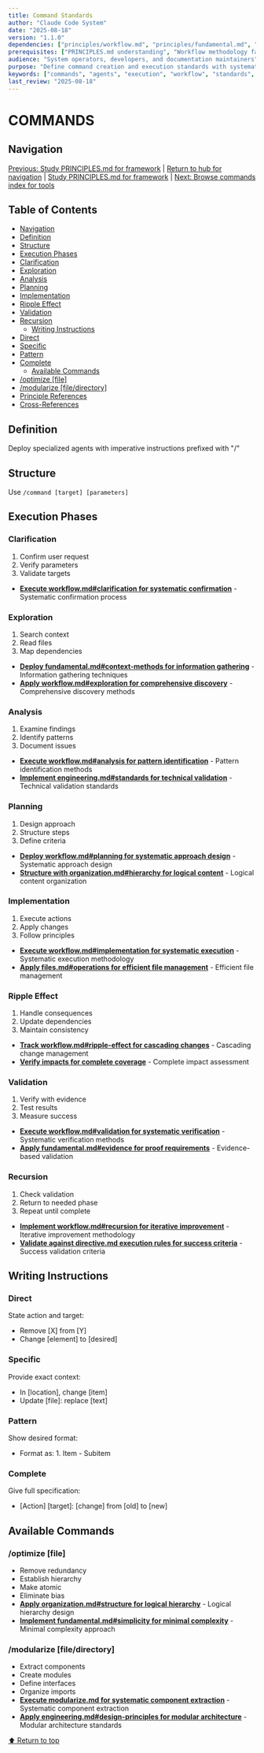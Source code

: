 ```yaml
---
title: Command Standards
author: "Claude Code System"
date: "2025-08-18"
version: "1.1.0"
dependencies: ["principles/workflow.md", "principles/fundamental.md", "principles/validation.md"]
prerequisites: ["PRINCIPLES.md understanding", "Workflow methodology familiarity"]
audience: "System operators, developers, and documentation maintainers"
purpose: "Define command creation and execution standards with systematic workflow integration"
keywords: ["commands", "agents", "execution", "workflow", "standards", "systematic"]
last_review: "2025-08-18"
---
```


# COMMANDS

## Navigation
[Previous: Study PRINCIPLES.md for framework](PRINCIPLES.md) | [Return to hub for navigation](index.md) | [Study PRINCIPLES.md for framework](PRINCIPLES.md) | [Next: Browse commands index for tools](commands/index.md)

## Table of Contents
  - [Navigation](#navigation)
  - [Definition](#definition)
  - [Structure](#structure)
  - [Execution Phases](#execution-phases)
- [Clarification](#clarification)
- [Exploration](#exploration)
- [Analysis](#analysis)
- [Planning](#planning)
- [Implementation](#implementation)
- [Ripple Effect](#ripple-effect)
- [Validation](#validation)
- [Recursion](#recursion)
  - [Writing Instructions](#writing-instructions)
- [Direct](#direct)
- [Specific](#specific)
- [Pattern](#pattern)
- [Complete](#complete)
  - [Available Commands](#available-commands)
- [/optimize [file]](#-optimize-file-)
- [/modularize [file/directory]](#-modularize-file-directory-)
- [Principle References](#principle-references)
- [Cross-References](#cross-references)

## Definition
Deploy specialized agents with imperative instructions prefixed with "/"

## Structure
Use `/command [target] [parameters]`

## Execution Phases

### Clarification
1. Confirm user request
2. Verify parameters
3. Validate targets
- **[Execute workflow.md#clarification for systematic confirmation](principles/workflow.md#1-clarification)** - Systematic confirmation process

### Exploration
1. Search context
2. Read files
3. Map dependencies
- **[Deploy fundamental.md#context-methods for information gathering](principles/fundamental.md#context-methods)** - Information gathering techniques
- **[Apply workflow.md#exploration for comprehensive discovery](principles/workflow.md#2-exploration)** - Comprehensive discovery methods

### Analysis
1. Examine findings
2. Identify patterns
3. Document issues
- **[Execute workflow.md#analysis for pattern identification](principles/workflow.md#3-analysis)** - Pattern identification methods
- **[Implement engineering.md#standards for technical validation](principles/engineering.md#standards)** - Technical validation standards

### Planning
1. Design approach
2. Structure steps
3. Define criteria
- **[Deploy workflow.md#planning for systematic approach design](principles/workflow.md#4-planning)** - Systematic approach design
- **[Structure with organization.md#hierarchy for logical content](principles/organization.md#hierarchy)** - Logical content organization

### Implementation
1. Execute actions
2. Apply changes
3. Follow principles
- **[Execute workflow.md#implementation for systematic execution](principles/workflow.md#5-implementation)** - Systematic execution methodology
- **[Apply files.md#operations for efficient file management](principles/files.md#operations)** - Efficient file management

### Ripple Effect
1. Handle consequences
2. Update dependencies
3. Maintain consistency
- **[Track workflow.md#ripple-effect for cascading changes](principles/workflow.md#6-ripple-effect)** - Cascading change management
- **[Verify impacts for complete coverage](principles/workflow.md#6-ripple-effect)** - Complete impact assessment

### Validation
1. Verify with evidence
2. Test results
3. Measure success
- **[Execute workflow.md#validation for systematic verification](principles/workflow.md#7-validation)** - Systematic verification methods
- **[Apply fundamental.md#evidence for proof requirements](principles/fundamental.md#evidence)** - Evidence-based validation

### Recursion
1. Check validation
2. Return to needed phase
3. Repeat until complete
- **[Implement workflow.md#recursion for iterative improvement](principles/workflow.md#8-recursion)** - Iterative improvement methodology
- **[Validate against directive.md execution rules for success criteria](principles/directive.md#execution-rules)** - Success validation criteria

## Writing Instructions

### Direct
State action and target:
- Remove [X] from [Y]
- Change [element] to [desired]

### Specific
Provide exact context:
- In [location], change [item]
- Update [file]: replace [text]

### Pattern
Show desired format:
- Format as: 1. Item
           - Subitem

### Complete
Give full specification:
- [Action] [target]: [change] from [old] to [new]

## Available Commands

### /optimize [file]
- Remove redundancy
- Establish hierarchy
- Make atomic
- Eliminate bias
- **[Apply organization.md#structure for logical hierarchy](principles/organization.md#structure)** - Logical hierarchy design
- **[Implement fundamental.md#simplicity for minimal complexity](principles/fundamental.md#simplicity)** - Minimal complexity approach

### /modularize [file/directory]
- Extract components
- Create modules
- Define interfaces
- Organize imports
- **[Execute modularize.md for systematic component extraction](../commands/modularize.md)** - Systematic component extraction
- **[Apply engineering.md#design-principles for modular architecture](principles/engineering.md#design-principles)** - Modular architecture standards

[⬆ Return to top](#commands)